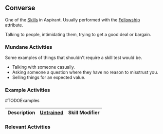 ## Converse
One of the [Skills](Skills) in Aspirant. Usually performed with the [Fellowship](Stats#Fellowship) attribute.

Talking to people, intimidating them, trying to get a good deal or bargain.

### Mundane Activities
Some examples of things that shouldn't require a skill test would be.
* Talking with someone casually.
* Asking someone a question where they have no reason to misstrust you.
* Selling things for an expected value.

### Example Activities
#TODOExamples 

| Description                                      | [Untrained](Skills#Untrained) | Skill Modifier |
| ------------------------------------------------ | ----------------------------- | -------------- |


### Relevant Activities
